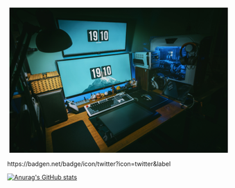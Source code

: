 <!--
 * @Description: My profile
 * @Autor: wjkcxs(Mr.eAt)
 * @Date: 2022.7.02 start
 * @Message:  Enjoy your time in github!
-->

<p align="center">
  <img style='margin:0 5px' src="./Picture/主页.png" />
</p>
https://badgen.net/badge/icon/twitter?icon=twitter&label

[![Anurag's GitHub stats](https://github-readme-stats.vercel.app/api?username=wjkcxs&show_icons=true&theme=merko)](https://github.com/anuraghazra/github-readme-stats)
